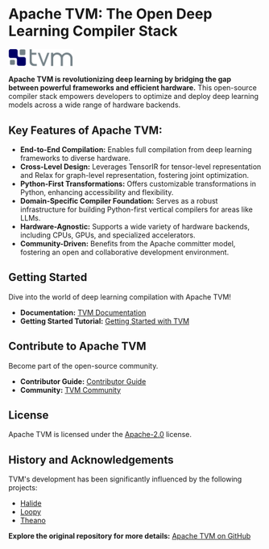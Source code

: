 # Apache TVM: The Open Deep Learning Compiler Stack

[<img src="https://raw.githubusercontent.com/apache/tvm-site/main/images/logo/tvm-logo-small.png" width="128" alt="Apache TVM Logo">](https://github.com/apache/tvm)

**Apache TVM is revolutionizing deep learning by bridging the gap between powerful frameworks and efficient hardware.** This open-source compiler stack empowers developers to optimize and deploy deep learning models across a wide range of hardware backends.

## Key Features of Apache TVM:

*   **End-to-End Compilation:** Enables full compilation from deep learning frameworks to diverse hardware.
*   **Cross-Level Design:** Leverages TensorIR for tensor-level representation and Relax for graph-level representation, fostering joint optimization.
*   **Python-First Transformations:** Offers customizable transformations in Python, enhancing accessibility and flexibility.
*   **Domain-Specific Compiler Foundation:** Serves as a robust infrastructure for building Python-first vertical compilers for areas like LLMs.
*   **Hardware-Agnostic:** Supports a wide variety of hardware backends, including CPUs, GPUs, and specialized accelerators.
*   **Community-Driven:** Benefits from the Apache committer model, fostering an open and collaborative development environment.

## Getting Started

Dive into the world of deep learning compilation with Apache TVM!

*   **Documentation:** [TVM Documentation](https://tvm.apache.org/docs)
*   **Getting Started Tutorial:** [Getting Started with TVM](https://tvm.apache.org/docs/get_started/overview.html)

## Contribute to Apache TVM

Become part of the open-source community.

*   **Contributor Guide:** [Contributor Guide](https://tvm.apache.org/docs/contribute/)
*   **Community:** [TVM Community](https://tvm.apache.org/community)

## License

Apache TVM is licensed under the [Apache-2.0](LICENSE) license.

## History and Acknowledgements

TVM's development has been significantly influenced by the following projects:

*   [Halide](https://github.com/halide/Halide)
*   [Loopy](https://github.com/inducer/loopy)
*   [Theano](https://github.com/Theano/Theano)

**Explore the original repository for more details:** [Apache TVM on GitHub](https://github.com/apache/tvm)